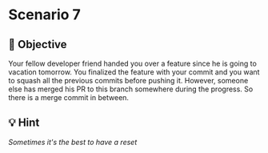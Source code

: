 # Scenario 7

## 🏁 Objective

Your fellow developer friend handed you over a feature since he is going to vacation tomorrow.
You finalized the feature with your commit and you want to squash all the previous commits before
pushing it. However, someone else has merged his PR to this branch somewhere during the progress. So there is a merge commit in between.

## 💡 Hint

_Sometimes it's the best to have a reset_
